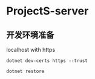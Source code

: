 # ProjectS-server

## 开发环境准备

localhost with https

```dotnetcli
dotnet dev-certs https --trust
```

```dotnetcli
dotnet restore 
```
